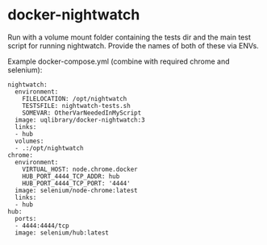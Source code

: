 # docker-nightwatch

Run with a volume mount folder containing the tests dir and the main test script for running nightwatch. Provide the names of both of these via ENVs.

Example docker-compose.yml (combine with required chrome and selenium):

```
nightwatch:
  environment:
    FILELOCATION: /opt/nightwatch
    TESTSFILE: nightwatch-tests.sh
    SOMEVAR: OtherVarNeededInMyScript
  image: uqlibrary/docker-nightwatch:3
  links:
  - hub
  volumes:
  - .:/opt/nightwatch
chrome:
  environment:
    VIRTUAL_HOST: node.chrome.docker
    HUB_PORT_4444_TCP_ADDR: hub
    HUB_PORT_4444_TCP_PORT: '4444'
  image: selenium/node-chrome:latest
  links:
  - hub
hub:
  ports:
  - 4444:4444/tcp
  image: selenium/hub:latest
```
